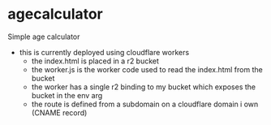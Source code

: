 # agecalculator
Simple age calculator

* this is currently deployed using cloudflare workers
  * the index.html is placed in a r2 bucket
  * the worker.js is the worker code used to read the index.html from the bucket
  * the worker has a single r2 binding to my bucket which exposes the bucket in the env arg
  * the route is defined from a subdomain on a cloudflare domain i own (CNAME record)